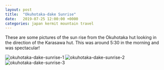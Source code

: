 ```yaml
---
layout: post
title:  "Okuhotaka-dake Sunrise"
date:   2019-07-25 12:00:00 +0000
categories: japan kermit mountain travel
---
```


These are some pictures of the sun rise from the Okuhotaka hut looking in the direction of the Karasawa hut. This was around 5:30 in the morning and was spectacular!

![okuhotaka-dake-sunrise-1](https://sa220030efa07d.blob.core.windows.net/images/2019/07/25/okuhotaka-dake-sunrise-1.jpg)
![okuhotaka-dake-sunrise-2](https://sa220030efa07d.blob.core.windows.net/images/2019/07/25/okuhotaka-dake-sunrise-2.jpg)
![okuhotaka-dake-sunrise-3](https://sa220030efa07d.blob.core.windows.net/images/2019/07/25/okuhotaka-dake-sunrise-3.jpg)